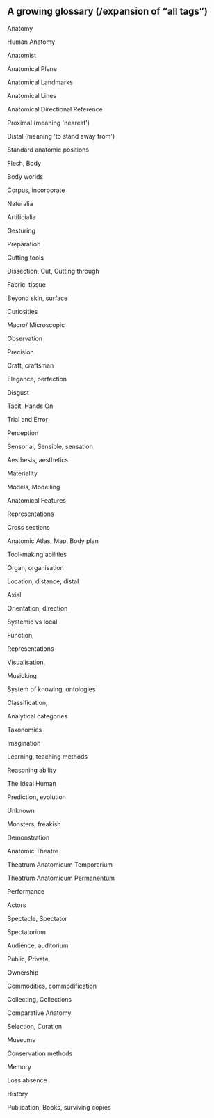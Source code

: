 ## A growing glossary (/expansion of “all tags”)

Anatomy

Human Anatomy

Anatomist 

Anatomical Plane

Anatomical Landmarks

Anatomical Lines

Anatomical Directional Reference

Proximal (meaning 'nearest') 

Distal (meaning 'to stand away from')

Standard anatomic positions

Flesh, Body

Body worlds

Corpus, incorporate

Naturalia

Artificialia

Gesturing

Preparation

Cutting tools

Dissection, Cut, Cutting through

Fabric, tissue

Beyond skin, surface

Curiosities

Macro/ Microscopic

Observation

Precision

Craft, craftsman

Elegance, perfection

Disgust

Tacit, Hands On

Trial and Error

Perception

Sensorial, Sensible, sensation 

Aesthesis, aesthetics 

Materiality

Models, Modelling

Anatomical Features

Representations

Cross sections

Anatomic Atlas, Map, Body plan

Tool-making abilities

Organ, organisation

Location, distance, distal

Axial

Orientation, direction

Systemic vs local

Function, 

Representations

Visualisation,

Musicking

System of knowing, ontologies

Classification, 

Analytical categories

Taxonomies

Imagination

Learning, teaching methods

Reasoning ability

The Ideal Human

Prediction, evolution

Unknown

Monsters, freakish

Demonstration

Anatomic Theatre

Theatrum Anatomicum Temporarium

Theatrum Anatomicum Permanentum

Performance

Actors

Spectacle, Spectator

Spectatorium 

Audience, auditorium

Public, Private

Ownership

Commodities, commodification 

Collecting, Collections

Comparative Anatomy

Selection, Curation

Museums

Conservation methods

Memory

Loss absence 

History

Publication, Books, surviving copies
